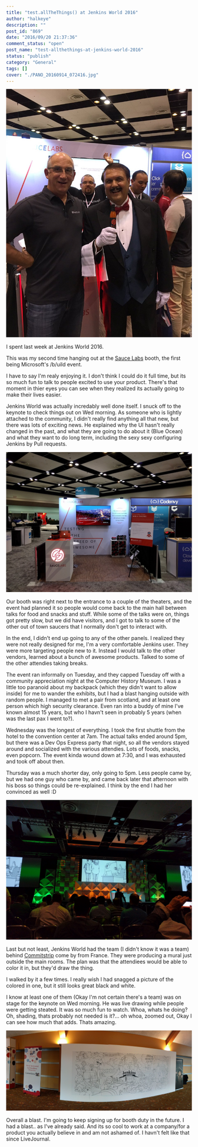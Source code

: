```yaml
---
title: "test.allTheThings() at Jenkins World 2016"
author: "halkeye"
description: ""
post_id: "869"
date: "2016/09/20 21:37:36"
comment_status: "open"
post_name: "test-allthethings-at-jenkins-world-2016"
status: "publish"
category: "General"
tags: []
cover: "./PANO_20160914_072416.jpg"
---
```

![CsXFwi9UMAA-2vI](CsXFwi9UMAA-2vI.jpg)

I spent last week at Jenkins World 2016.

This was my second time hanging out at the [Sauce Labs](https://saucelabs.com) booth, the first being Microsoft's /b/uild event.

I have to say I'm realy enjoying it. I don't think I could do it full time, but its so much fun to talk to people excited to use your product. There's that moment in thier eyes you can see when they realized its actually going to make their lives easier.

Jenkins World was actually incredably well done itself. I snuck off to the keynote to check things out on Wed morning. As someone who is lightly attached to the community, I didn't really find anything all that new, but there was lots of exciting news. He explained why the UI hasn't really changed in the past, and what they are going to do about it (Blue Ocean) and what they want to do long term, including the sexy sexy configuring Jenkins by Pull requests.

![IMG_20160914_074254](IMG_20160914_074254.jpg)

Our booth was right next to the entrance to a couple of the theaters, and the event had planned it so people would come back to the main hall between talks for food and snacks and stuff. While some of the talks were on, things got pretty slow, but we did have visitors, and I got to talk to some of the other out of town saucers that I normally don't get to interact with.

In the end, I didn't end up going to any of the other panels. I realized they were not really designed for me, I'm a very comfortable Jenkins user. They were more targeting people new to it. Instead I would talk to the other vendors, learned about a bunch of awesome products. Talked to some of the other attendies taking breaks.

The event ran informally on Tuesday, and they capped Tuesday off with a community appreciation night at the Computer History Museum. I was a little too paranoid about my backpack (which they didn't want to allow inside) for me to wander the exhibits, but I had a blast hanging outside with random people. I managed to met a pair from scotland, and at least one person which high security clearance. Even ran into a buddy of mine I've known almost 15 years, but who I havn't seen in probably 5 years (when was the last pax I went to?).

Wednesday was the longest of everything. I took the first shuttle from the hotel to the convention center at 7am. The actual talks ended around 5pm, but there was a Dev Ops Express party that night, so all the vendors stayed around and socialized with the various attendies. Lots of foods, snacks, even popcorn. The event kinda wound down at 7:30, and I was exhausted and took off about then.

Thursday was a much shorter day, only going to 5pm. Less people came by, but we had one guy who came by, and came back later that afternoon with his boss so things could be re-explained. I think by the end I had her convinced as well :D

![IMG_20160914_085904.jpg](IMG_20160914_085904.jpg)

Last but not least, Jenkins World had the team (I didn't know it was a team) behind [Commitstrip](https://www.commitstrip.com/en/?) come by from France. They were producing a mural just outside the main rooms. The plan was that the attendiees would be able to color it in, but they'd draw the thing.

I walked by it a few times. I really wish I had snagged a picture of the colored in one, but it still looks great black and white.

I know at least one of them (Okay I'm not certain there's a team) was on stage for the keynote on Wed morning. He was live drawing while people were getting steated. It was so much fun to watch. Whoa, whats he doing? Oh, shading, thats probably not needed is it?... oh whoa, zoomed out, Okay I can see how much that adds. Thats amazing.

![PANO_20160914_072416.jpg](PANO_20160914_072416.jpg)

Overall a blast. I'm going to keep signing up for booth duty in the future. I had a blast.. as I've already said. And its so cool to work at a company/for a product you actually believe in and am not ashamed of. I havn't felt like that since LiveJournal.
